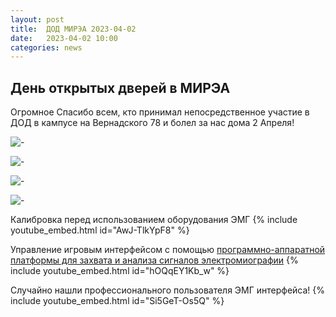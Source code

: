 ```yaml
---
layout: post
title:  ДОД МИРЭА 2023-04-02
date:   2023-04-02 10:00
categories: news
---
```



## День открытых дверей в МИРЭА

Огромное Спасибо всем, кто принимал непосредственное участие в ДОД в кампусе на Вернадского 78 и болел за нас дома 2 Апреля!

![-](https://i.ibb.co/tP9VzTP/IMG-20230402-140751.jpg)

![-](https://i.ibb.co/qY5NpCz/IMG-20230402-105345-1.jpg)

![-](https://i.ibb.co/60gBDw4/IMG-20230402-122037.jpg)

![-](https://i.ibb.co/PMtw51b/IMG-20230402-155430.jpg)

Калибровка перед использованием оборудования ЭМГ
{% include youtube_embed.html id="AwJ-TlkYpF8" %}

Управление игровым интерфейсом с помощью [программно-аппаратной платформы для захвата и анализа сигналов электромиографии](https://github.com/RF-Lab/emg_platform/blob/master/readme-ru.md)
{% include youtube_embed.html id="hOQqEY1Kb_w" %}

Случайно нашли профессионального пользователя ЭМГ интерфейса!
{% include youtube_embed.html id="Si5GeT-Os5Q" %}
